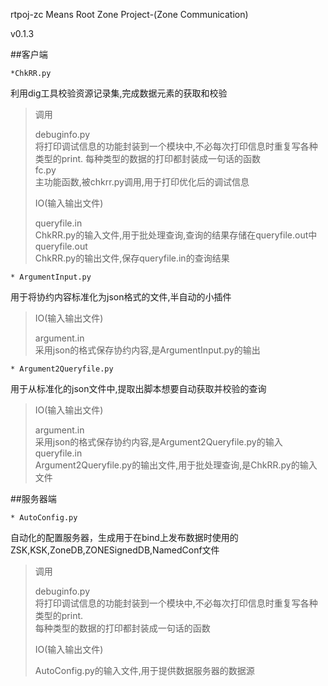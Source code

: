 rtpoj-zc Means Root Zone Project-(Zone Communication)

v0.1.3

##客户端

	*ChkRR.py  
利用dig工具校验资源记录集,完成数据元素的获取和校验  
>调用  
>  
>debuginfo.py  
>将打印调试信息的功能封装到一个模块中,不必每次打印信息时重复写各种类型的print.
>每种类型的数据的打印都封装成一句话的函数  
>fc.py  
>主功能函数,被chkrr.py调用,用于打印优化后的调试信息  
>  
>IO(输入输出文件)  
>  
>queryfile.in  
>ChkRR.py的输入文件,用于批处理查询,查询的结果存储在queryfile.out中  
>queryfile.out  
>ChkRR.py的输出文件,保存queryfile.in的查询结果	  
  
	* ArgumentInput.py  
用于将协约内容标准化为json格式的文件,半自动的小插件  
>IO(输入输出文件)  
>  
>argument.in  
>采用json的格式保存协约内容,是ArgumentInput.py的输出  
  
	* Argument2Queryfile.py  
用于从标准化的json文件中,提取出脚本想要自动获取并校验的查询  
>IO(输入输出文件)  
>  
>argument.in  
>采用json的格式保存协约内容,是Argument2Queryfile.py的输入  
>queryfile.in  
>Argument2Queryfile.py的输出文件,用于批处理查询,是ChkRR.py的输入文件  


##服务器端  
  
	* AutoConfig.py  
自动化的配置服务器，生成用于在bind上发布数据时使用的ZSK,KSK,ZoneDB,ZONESignedDB,NamedConf文件  
>调用  
>  
>debuginfo.py  
>将打印调试信息的功能封装到一个模块中,不必每次打印信息时重复写各种类型的print.  
>每种类型的数据的打印都封装成一句话的函数  
>  
>IO(输入输出文件)  
>  
>AutoConfig.py的输入文件,用于提供数据服务器的数据源



